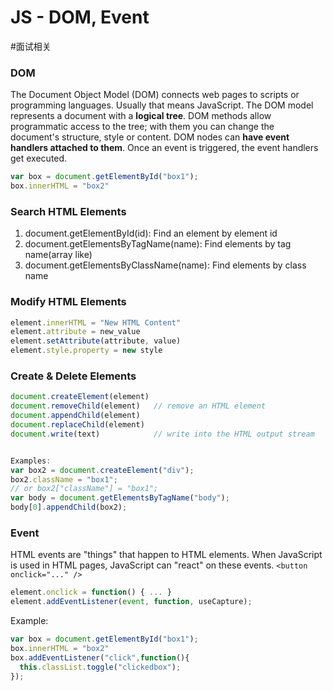 # JS - DOM, Event
#面试相关

### DOM
The Document Object Model (DOM) connects web pages to scripts or programming languages. Usually that means JavaScript. The DOM model represents a document with a **logical tree**. DOM methods allow programmatic access to the tree; with them you can change the document's structure, style or content. DOM nodes can **have event handlers attached to them**. Once an event is triggered, the event handlers get executed.

```js
var box = document.getElementById("box1");
box.innerHTML = "box2"
```

### Search HTML Elements
1. document.getElementById(id): Find an element by element id
2. document.getElementsByTagName(name): Find elements by tag name(array like)
3. document.getElementsByClassName(name): Find elements by class name

### Modify HTML Elements
```js
element.innerHTML = "New HTML Content"
element.attribute = new_value
element.setAttribute(attribute, value)
element.style.property = new style
```

### Create & Delete Elements
```js
document.createElement(element)
document.removeChild(element)   // remove an HTML element
document.appendChild(element)
document.replaceChild(element)
document.write(text) 			// write into the HTML output stream


Examples:
var box2 = document.createElement("div");
box2.className = "box1";
// or box2["className"] = "box1";
var body = document.getElementsByTagName("body");
body[0].appendChild(box2);
```


### Event
HTML events are "things" that happen to HTML elements. When JavaScript is used in HTML pages, JavaScript can "react" on these events.
`<button onclick="..." />`
```js
element.onclick = function() { ... }
element.addEventListener(event, function, useCapture);
```

Example:
```js
var box = document.getElementById("box1");
box.innerHTML = "box2"
box.addEventListener("click",function(){
  this.classList.toggle("clickedbox");
});
```




















